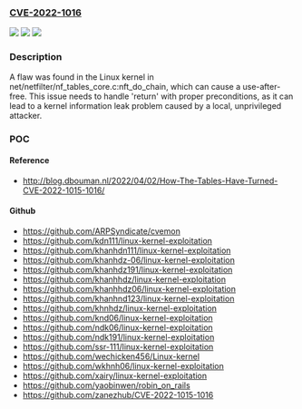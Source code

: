 ### [CVE-2022-1016](https://cve.mitre.org/cgi-bin/cvename.cgi?name=CVE-2022-1016)
![](https://img.shields.io/static/v1?label=Product&message=Kernel&color=blue)
![](https://img.shields.io/static/v1?label=Version&message=%3D%20Affects%20v3.13-rc1%20and%20later%2C%20Fixed%20in%20v5.18-rc1%20&color=brighgreen)
![](https://img.shields.io/static/v1?label=Vulnerability&message=CWE-824%20-%20Access%20of%20Uninitialized%20Pointer.&color=brighgreen)

### Description

A flaw was found in the Linux kernel in net/netfilter/nf_tables_core.c:nft_do_chain, which can cause a use-after-free. This issue needs to handle 'return' with proper preconditions, as it can lead to a kernel information leak problem caused by a local, unprivileged attacker.

### POC

#### Reference
- http://blog.dbouman.nl/2022/04/02/How-The-Tables-Have-Turned-CVE-2022-1015-1016/

#### Github
- https://github.com/ARPSyndicate/cvemon
- https://github.com/kdn111/linux-kernel-exploitation
- https://github.com/khanhdn111/linux-kernel-exploitation
- https://github.com/khanhdz-06/linux-kernel-exploitation
- https://github.com/khanhdz191/linux-kernel-exploitation
- https://github.com/khanhhdz/linux-kernel-exploitation
- https://github.com/khanhhdz06/linux-kernel-exploitation
- https://github.com/khanhnd123/linux-kernel-exploitation
- https://github.com/khnhdz/linux-kernel-exploitation
- https://github.com/knd06/linux-kernel-exploitation
- https://github.com/ndk06/linux-kernel-exploitation
- https://github.com/ndk191/linux-kernel-exploitation
- https://github.com/ssr-111/linux-kernel-exploitation
- https://github.com/wechicken456/Linux-kernel
- https://github.com/wkhnh06/linux-kernel-exploitation
- https://github.com/xairy/linux-kernel-exploitation
- https://github.com/yaobinwen/robin_on_rails
- https://github.com/zanezhub/CVE-2022-1015-1016

